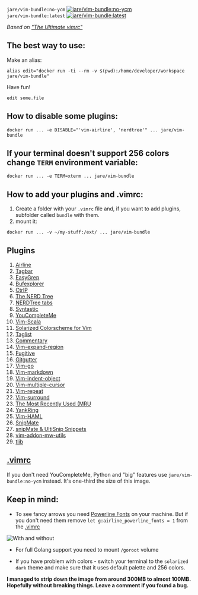 `jare/vim-bundle:no-ycm`   [![jare/vim-bundle:no-ycm](https://badge.imagelayers.io/jare/vim-bundle:no-ycm.svg)](https://imagelayers.io/?images=jare/vim-bundle:no-ycm 'Get your own badge on imagelayers.io')  
`jare/vim-bundle:latest`   [![jare/vim-bundle:latest](https://badge.imagelayers.io/jare/vim-bundle:latest.svg)](https://imagelayers.io/?images=jare/vim-bundle:latest 'Get your own badge on imagelayers.io')   


*Based on ["The Ultimate vimrc"](https://github.com/amix/vimrc)*

**The best way to use:**  
--------------------

Make an alias:  

```
alias edit="docker run -ti --rm -v $(pwd):/home/developer/workspace jare/vim-bundle"
```

Have fun!  

```
edit some.file
```

**How to disable some plugins:**  
--------------------------------

```
docker run ... -e DISABLE="'vim-airline', 'nerdtree'" ... jare/vim-bundle
```

**If your terminal doesn't support 256 colors change `TERM` environment variable:**
---------------------------------------------------------------------------------

```
docker run ... -e TERM=xterm ... jare/vim-bundle
```

**How to add your plugins and .vimrc:**
---------------------------------------------------------------------------------

1. Create a folder with your `.vimrc` file and, if you want to add plugins, subfolder called `bundle` with them.
2. mount it:

```
docker run ... -v ~/my-stuff:/ext/ ... jare/vim-bundle
```

**Plugins**  
------------
1. [Airline](https://github.com/bling/vim-airline)     
2. [Tagbar](https://github.com/majutsushi/tagbar)    
3. [EasyGrep](https://github.com/vim-scripts/EasyGrep)      
4. [Bufexplorer](https://github.com/jlanzarotta/bufexplorer)      
5. [CtrlP](https://github.com/kien/ctrlp.vim)     
6. [The NERD Tree](https://github.com/scrooloose/nerdtree)      
7. [NERDTree tabs](https://github.com/jistr/vim-nerdtree-tabs)       
8. [Syntastic](https://github.com/scrooloose/syntastic)
9. [YouCompleteMe](https://github.com/Valloric/YouCompleteMe)
10. [Vim-Scala](https://github.com/derekwyatt/vim-scala)   
11. [Solarized Colorscheme for Vim](https://github.com/altercation/vim-colors-solarized)       
12. [Taglist](https://github.com/vim-scripts/taglist.vim)      
13. [Commentary](https://github.com/tpope/vim-commentary)      
14. [Vim-expand-region](https://github.com/terryma/vim-expand-region)     
15. [Fugitive](https://github.com/tpope/vim-fugitive)      
16. [Gitgutter](https://github.com/airblade/vim-gitgutter)      
17. [Vim-go](https://github.com/fatih/vim-go)    
18. [Vim-markdown](https://github.com/plasticboy/vim-markdown)    
19. [Vim-indent-object](https://github.com/michaeljsmith/vim-indent-object)       
20. [Vim-multiple-cursor](https://github.com/terryma/vim-multiple-cursors)       
21. [Vim-repeat](https://github.com/tpope/vim-repeat)      
22. [Vim-surround](https://github.com/tpope/vim-surround)      
23. [The Most Recently Used (MRU](https://github.com/vim-scripts/mru.vim)      
24. [YankRing](https://github.com/vim-scripts/YankRing.vim)      
25. [Vim-HAML](https://github.com/tpope/vim-haml)       
26. [SnipMate](https://github.com/garbas/vim-snipmate)       
27. [snipMate & UltiSnip Snippets](https://github.com/honza/vim-snippets)      
28. [vim-addon-mw-utils](https://github.com/marcweber/vim-addon-mw-utils)     
29. [tlib](https://github.com/tomtom/tlib_vim)      

**[.vimrc](https://github.com/JAremko/alpine-vim/blob/master/.vimrc)** 
------------------------------------------------------------------------
    

If you don't need YouCompleteMe, Python and "big" features use `jare/vim-bundle:no-ycm` instead. It's one-third the size of this image.

Keep in mind:
------------

* To see fancy arrows you need [Powerline Fonts](http://askubuntu.com/questions/283908/how-can-i-install-and-use-powerline-plugin) on your machine. But if you don't need them remove `let g:airline_powerline_fonts = 1` from the
[.vimrc](https://github.com/JAremko/alpine-vim/blob/master/.vimrc)   

![With and without](http://i.imgur.com/yRWBFgn.jpg)   

* For full Golang support you need to mount `/goroot` volume

* If you have problem with colors - switch your terminal to the `solarized dark` theme and make sure that it uses default palette and  256 colors.

**I managed to strip down the image from around 300MB to almost 100MB. Hopefully without breaking things. Leave a comment if you found a bug.**
